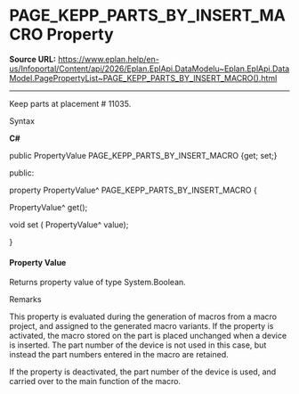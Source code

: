 # PAGE_KEPP_PARTS_BY_INSERT_MACRO Property

**Source URL:** https://www.eplan.help/en-us/Infoportal/Content/api/2026/Eplan.EplApi.DataModelu~Eplan.EplApi.DataModel.PagePropertyList~PAGE_KEPP_PARTS_BY_INSERT_MACRO().html

---

Keep parts at placement # 11035.

Syntax

**C#**



public PropertyValue PAGE_KEPP_PARTS_BY_INSERT_MACRO {get; set;}

public:

property PropertyValue^ PAGE_KEPP_PARTS_BY_INSERT_MACRO {

   PropertyValue^ get();

   void set (    PropertyValue^ value);

}


#### Property Value

Returns property value of type System.Boolean.

Remarks

This property is evaluated during the generation of macros from a macro project, and assigned to the generated macro variants. If the property is activated, the macro stored on the part is placed unchanged when a device is inserted. The part number of the device is not used in this case, but instead the part numbers entered in the macro are retained.

If the property is deactivated, the part number of the device is used, and carried over to the main function of the macro.
